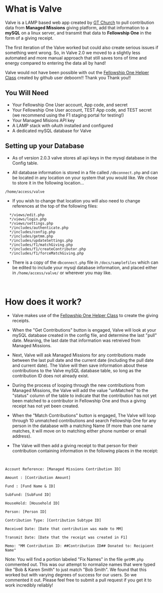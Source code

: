 <h1>What is Valve</h1>

Valve is a LAMP based web app created by [GT Church](http://www.gtaog.org) to pull contribution data from <b>Managed Missions</b> giving platform, add that information to a <b>mySQL</b> on a linux server, and transmit that data to <b>Fellowship One</b> in the form of a giving receipt. 

The first iteration of the Valve worked but could also create serious issues if something went wrong. So, in Valve 2.0 we moved to a slightly less automated and more manual approach that still saves tons of time and energy compared to entering the data all by hand!

Valve would not have been possible with out the [Fellowship One Helper Class](https://github.com/deboorn/Fellowship-One-API-Helper) created by github user deboorn!! Thank you Thank you!!

<h2>You Will Need</h2>

* Your Fellowship One User account, App code, and secret
* Your Fellowship One User account, TEST App code, and TEST secret (we recommend using the F1 staging portal for testing!)
* Your Managed Misions API key
* A LAMP stack with oAuth installed and configured
* A dedicated mySQL database for Valve

<h2>Setting up your Database</h2>

* As of version 2.0.3 valve stores all api keys in the mysql database in the Config table.

* All database information is stored in a file called ```/dbconnect.php``` and can be located in any location on your system that you would like. We chose to store it in the following location...

```
/home/access/valve
```

* If you wish to change that location you will also need to change references at the top of the following files: 

```
  */views/edit.php
  */views/login.php
  */views/settings.php
  */includes/authenticate.php
  */includes/config.php
  */includes/getmm.php
  */includes/updateSettings.php
  */includes/f1/matchGiving.php
  */includes/f1/createContributor.php
  */includes/f1/forceMatchGiving.php
```

* There is a copy of the ```dbconnect.php``` file in ```/docs/samplefiles``` which can be edited to include your mysql database information, and placed either in ```/home/access/valve/``` or wherever you may like. 

<br>

<h1>How does it work?</h1>

* Valve makes use of the [Fellowship One Helper Class](https://github.com/deboorn/Fellowship-One-API-Helper) to create the giving receipts.

* When the "Get Contributions" button is engaged, Valve will look at your mySQL database created in the config file, and determine the last "pull" date. Meaning, the last date that information was retreived from Managed Missions. 

* Next, Valve will ask Managed Missions for any contributions made between the last pull date and the current date (including the pull date and current date). The Valve will then save information about these contributions to the Valve mySQL database table, so long as the contribution ID does not already exist.

* During the process of looping through the new contributions from Managed Missions, the Valve will add the value "unMatched" to the "status" column of the table to indicate that the contribution has not yet been matched to a contributor in Fellowship One and thus a giving receipt has not yet been created. 

* When the "Match Contributions" button is engaged, The Valve will loop through 10 unmatched contributions and search Fellowship One for any person in the database with a matching Name (If more than one name matches, it will move on to matching either phone number or email address).

* The Valve will then add a giving receipt to that person for their contribution containing information in the following places in the receipt: 
<br>

```
Account Reference: [Managed Missions Contribution ID]

Amount : [Contribution Amount]

Fund : [Fund Name & ID]

SubFund: [SubFund ID]

HouseHold: [Household ID]

Person: [Person ID]

Contribution Type: [Contribution Subtype ID]

Received Date: [Date that contribution was made to MM]

Transmit Date: [Date that the receipt was created in F1]

Memo: "MM Contribution ID: ##Contribution ID## Donated to: Recipient Name"
```

Note: You will find a portion labeled "Fix Names" in the file `getMM.php` commented out. This was our attempt to normalize names that were typed like "Bob & Karen Smith" to just match "Bob Smith". We found that this worked but with varying degrees of success for our users. So we commented it out. Please feel free to submit a pull request if you get it to work incredibly reliably!

